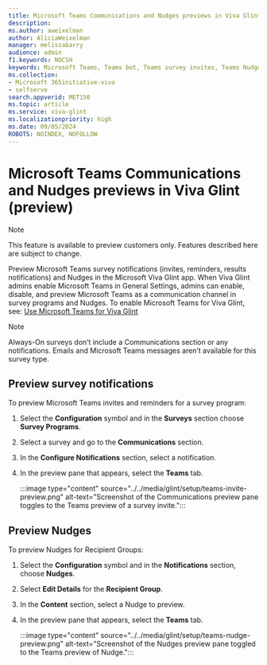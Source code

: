 ```yaml
---
title: Microsoft Teams Communications and Nudges previews in Viva Glint (preview)
description: 
ms.author: aweixelman
author: AliciaWeixelman
manager: melissabarry
audience: admin
f1.keywords: NOCSH
keywords: Microsoft Teams, Teams bot, Teams survey invites, Teams Nudges, Glint and Teams integration
ms.collection:  
- Microsoft 365initiative-viva
- selfserve 
search.appverid: MET150 
ms.topic: article
ms.service: viva-glint
ms.localizationpriority: high
ms.date: 09/05/2024
ROBOTS: NOINDEX, NOFOLLOW
---
```


# Microsoft Teams Communications and Nudges previews in Viva Glint (preview)

> [!NOTE]
> This feature is available to preview customers only. Features described here are subject to change.

Preview Microsoft Teams survey notifications (invites, reminders, results notifications) and Nudges in the Microsoft Viva Glint app. When Viva Glint admins enable Microsoft Teams in General Settings, admins can enable, disable, and preview Microsoft Teams as a communication channel in survey programs and Nudges. To enable Microsoft Teams for Viva Glint, see: [Use Microsoft Teams for Viva Glint](glint-teams.md)

> [!NOTE]
> Always-On surveys don’t include a Communications section or any notifications. Emails and Microsoft Teams messages aren’t available for this survey type.

## Preview survey notifications 

To preview Microsoft Teams invites and reminders for a survey program:

1. Select the **Configuration** symbol and in the **Surveys** section choose **Survey Programs**. 
1. Select a survey and go to the **Communications** section.  
1. In the **Configure Notifications** section, select a notification.
1. In the preview pane that appears, select the **Teams** tab.
   
   :::image type="content" source="../../media/glint/setup/teams-invite-preview.png" alt-text="Screenshot of the Communications preview pane toggles to the Teams preview of a survey invite.":::

## Preview Nudges

To preview Nudges for Recipient Groups:

1. Select the **Configuration** symbol and in the **Notifications** section, choose **Nudges**. 
1. Select **Edit Details** for the **Recipient Group**.  
1. In the **Content** section, select a Nudge to preview.
1. In the preview pane that appears, select the **Teams** tab.
   
   :::image type="content" source="../../media/glint/setup/teams-nudge-preview.png" alt-text="Screenshot of the Nudges preview pane toggled to the Teams preview of Nudge.":::
